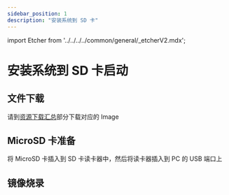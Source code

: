 ```yaml
---
sidebar_position: 1
description: "安装系统到 SD 卡"
---
```


import Etcher from '../../../../common/general/\_etcherV2.mdx';

# 安装系统到 SD 卡启动

## 文件下载

请到[资源下载汇总](../../download.md)部分下载对应的 Image

## MicroSD 卡准备

将 MicroSD 卡插入到 SD 卡读卡器中，然后将读卡器插入到 PC 的 USB 端口上

## 镜像烧录

<Etcher/>
